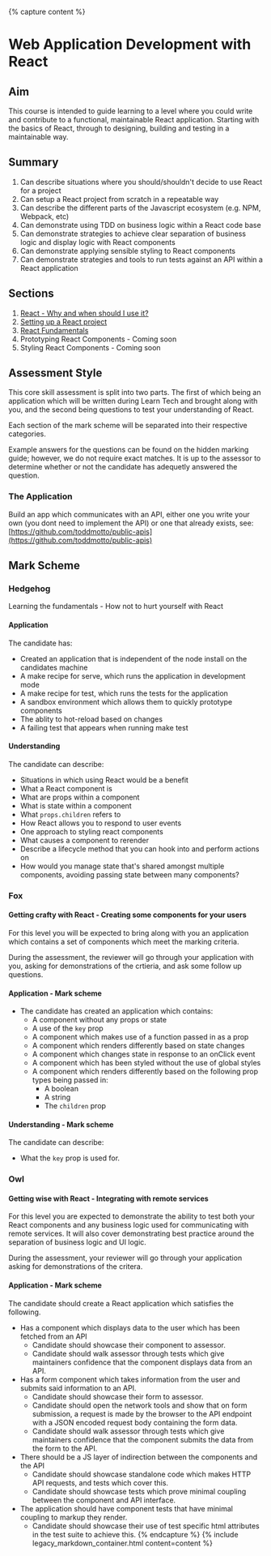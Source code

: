 {% capture content %}
# Web Application Development with React

## Aim

This course is intended to guide learning to a level where you could write and contribute to a functional, maintainable React application. Starting with the basics of React, through to designing, building and testing in a maintainable way.

## Summary

1. Can describe situations where you should/shouldn't decide to use React for a project
2. Can setup a React project from scratch in a repeatable way
3. Can describe the different parts of the Javascript ecosystem (e.g. NPM, Webpack, etc)
4. Can demonstrate using TDD on business logic within a React code base
5. Can demonstrate strategies to achieve clear separation of business logic and display logic
   with React components
6. Can demonstrate applying sensible styling to React components
7. Can demonstrate strategies and tools to run tests against an API within a React application

## Sections

1. [React - Why and when should I use it?](./why-and-when.md)
2. [Setting up a React project](./setup.md)
3. [React Fundamentals](./fundamentals/README.md)
4. Prototyping React Components - Coming soon
5. Styling React Components - Coming soon

## Assessment Style

This core skill assessment is split into two parts. The first of which being an application which will be written
during Learn Tech and brought along with you, and the second being questions to test your understanding of React.

Each section of the mark scheme will be separated into their respective categories.

Example answers for the questions can be found on the hidden marking guide; however, we do not require exact matches. It
is up to the assessor to determine whether or not the candidate has adequetly answered the question.

### The Application

Build an app which communicates with an API, either one you write your own (you dont need to implement the API)
or one that already exists, see: [https://github.com/toddmotto/public-apis](https://github.com/toddmotto/public-apis)

## Mark Scheme

### Hedgehog

Learning the fundamentals - How not to hurt yourself with React

#### Application

The candidate has:

- Created an application that is independent of the node install on the candidates machine
- A make recipe for serve, which runs the application in development mode
- A make recipe for test, which runs the tests for the application
- A sandbox environment which allows them to quickly prototype components
- The ablity to hot-reload based on changes
- A failing test that appears when running make test

#### Understanding

The candidate can describe:

- Situations in which using React would be a benefit
- What a React component is
- What are props within a component
- What is state within a component
- What `props.children` refers to
- How React allows you to respond to user events
- One approach to styling react components
- What causes a component to rerender
- Describe a lifecycle method that you can hook into and perform actions on
- How would you manage state that's shared amongst multiple components, avoiding passing state between many components?

### Fox

#### Getting crafty with React - Creating some components for your users

For this level you will be expected to bring along with you an application which contains a set of components which meet the marking criteria.

During the assessment, the reviewer will go through your application with you, asking for demonstrations of the crtieria, and ask some follow up questions.

#### Application - Mark scheme

- The candidate has created an application which contains:
  - A component without any props or state
  - A use of the `key` prop
  - A component which makes use of a function passed in as a prop
  - A component which renders differently based on state changes
  - A component which changes state in response to an onClick event
  - A component which has been styled without the use of global styles
  - A component which renders differently based on the following prop types being passed in:
    - A boolean
    - A string
    - The `children` prop

#### Understanding - Mark scheme

The candidate can describe:

- What the `key` prop is used for.

### Owl

#### Getting wise with React - Integrating with remote services

For this level you are expected to demonstrate the ability to test both your React
components and any business logic used for communicating with remote services. It will
also cover demonstrating best practice around the separation of business logic and UI
logic.

During the assessment, your reviewer will go through your application asking for
demonstrations of the critera.

#### Application - Mark scheme

The candidate should create a React application which satisfies the following.

- Has a component which displays data to the user which has been fetched from an API
  - Candidate should showcase their component to assessor.
  - Candidate should walk assessor through tests which give maintainers confidence
    that the component displays data from an API.
- Has a form component which takes information from the user and submits said information
  to an API.
  - Candidate should showcase their form to assessor.
  - Candidate should open the network tools and show that on form submission, a request is
    made by the browser to the API endpoint with a JSON encoded request body containing
    the form data.
  - Candidate should walk assessor through tests which give maintainers confidence
    that the component submits the data from the form to the API.
- There should be a JS layer of indirection between the components and the API
  - Candidate should showcase standalone code which makes HTTP API requests, and tests which
    cover this.
  - Candidate should showcase tests which prove minimal coupling between the component and API interface.
- The application should have component tests that have minimal coupling to markup they render.
  - Candidate should showcase their use of test specific html attributes in the test suite
    to achieve this.
{% endcapture %}
{% include legacy_markdown_container.html content=content %}
